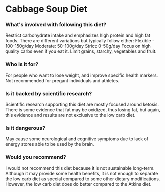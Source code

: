 # Cabbage Soup Diet
### What's involved with following this diet? 
Restrict carbohydrate intake and emphasizes high protein and high fat foods. 
There are different variations but typically follow either:
Flexible - 100-150g/day
Moderate: 50-100g/day
Strict: 0-50g/day
Focus on high quality carbs even if you eat it. Limit grains, starchy, vegetables and fruit. 
### Who is it for? 
For people who want to lose weight, and improve specific health markers. Not recommended for pregant individuals and athletes. 
### Is it backed by scientific research? 
Scientific research supporting this diet are mostly focused around ketosis. There is some evidence that fat may be oxidized, thus losing fat, but again, this evidence and results are not exclusive to the low carb diet. 
### Is it dangerous? 
May cause some neurological and cognitive symptoms due to lack of energy stores able to be used by the brain. 
### Would you recommend? 
I would not recommend this diet because it is not sustainable long-term. Although it may provide some health benefits, it is not enough to separate the low carb diet as special compared to some other dietary modifications. However, the low carb diet does do better compared to the Atkins diet. 